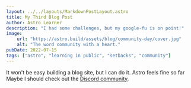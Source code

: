 ```yaml
---
layout: ../../layouts/MarkdownPostLayout.astro
title: My Third Blog Post
author: Astro Learner
description: "I had some challenges, but my google-fu is on point!"
image:
    url: "https://astro.build/assets/blog/community-day/cover.jpg"
    alt: "The word community with a heart."
pubDate: 2022-07-15
tags: ["astro", "learning in public", "setbacks", "community"]
---
```




It won't be easy building a blog site, but I can do it.
Astro feels fine so far
Maybe I should check out the [Discord community](https://astro.build.chat).